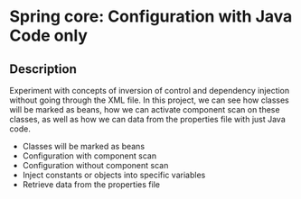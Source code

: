 # Spring core: Configuration with Java Code only

## Description
Experiment with concepts of inversion of control and dependency injection without going through the XML file. In this project, we can see how classes will be marked as beans, how we can activate component scan on these classes, as well as how we can data from the properties file with just Java code.
* Classes will be marked as beans
* Configuration with component scan
* Configuration without component scan
* Inject constants or objects into specific variables 
* Retrieve data from the properties file

